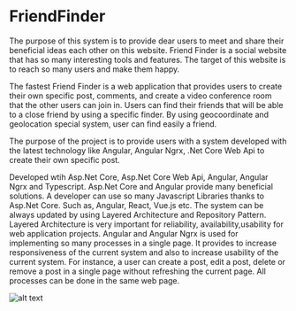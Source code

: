# FriendFinder

The purpose of this system is to provide dear users to meet and share their beneficial ideas each other on this website. Friend Finder is a social website that has so many interesting tools and features. The target of this website is to reach so many users and make them happy.

The fastest Friend Finder is a web application that provides users to create their own specific post, comments, and create a video conference room that the other users can join in.
Users can find their friends that will be able to a close friend by using a specific finder. By using geocoordinate and geolocation special system, user can find easily a friend.

The purpose of the project is to provide users with a system developed with the latest technology like Angular, Angular Ngrx, .Net Core Web Api to create their own specific post. 

Developed wtih Asp.Net Core, Asp.Net Core Web Api, Angular, Angular Ngrx and Typescript. Asp.Net Core and Angular provide many beneficial solutions. A developer can use so many Javascript Libraries thanks to Asp.Net Core. Such as, Angular, React, Vue.js etc. The system can be always updated by using Layered Architecture and Repository Pattern. Layered Architecture is very important for reliability, availability,usability for web application projects. 
Angular and Angular Ngrx is used for implementing so many processes in a single page. It provides to increase responsiveness of the current system and also to increase usability of the current system. For instance, a user can create a post, edit a post, delete or remove a post in a single page without refreshing the current page. All processes can be done in the same web page.


![alt text](https://i0.wp.com/ismaildogaan.com/wp-content/uploads/2019/10/1_Rh5uK_EmfFwZyBTrq6AR5g-1.png?resize=640%2C257&ssl=1)
